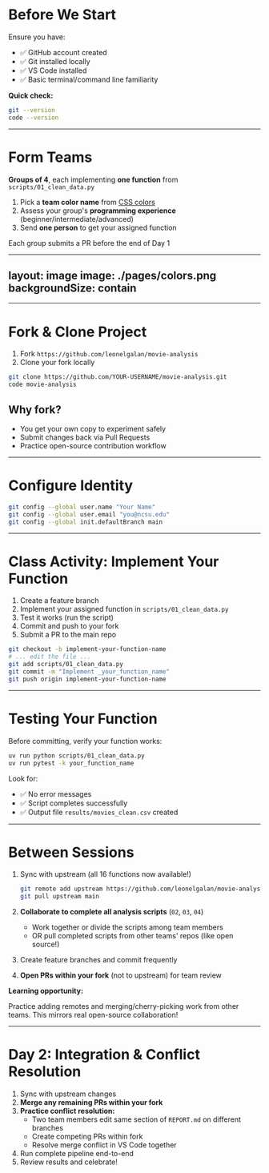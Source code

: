 # Before We Start

Ensure you have:

- ✅ GitHub account created
- ✅ Git installed locally
- ✅ VS Code installed
- ✅ Basic terminal/command line familiarity

**Quick check:**

```bash
git --version
code --version
```

<!-- notes:
Do a quick show of hands to catch anyone missing prerequisites.
Have backup plans for common issues.
-->

---

# Form Teams

**Groups of 4**, each implementing **one function** from `scripts/01_clean_data.py`

1. Pick a **team color name** from [CSS colors](https://matplotlib.org/stable/gallery/color/named_colors.html#css-colors)
2. Assess your group's **programming experience** (beginner/intermediate/advanced)
3. Send **one person** to get your assigned function

Each group submits a PR before the end of Day 1

<!-- notes:
Assign each group one of the 16 TODO functions.

Function Difficulty Guide:
⚡ Very Easy (5-10 min) - 3 functions:
  _profit, _is_profitable, _to_millions

✅ Easy (15-20 min) - 4 functions:
  _budget_category, _vote_count_bucket, _runtime_bucket, _log1p_nonnegative

🟡 Medium (25-35 min) - 6 functions:
  _decade_label, _greater_than_zero, _extract_director, _take_first,
  _names_from_json, _revenue_to_budget_ratio

🟠 Medium-Hard (35-50 min) - 3 functions:
  _pick_if_present, _roi, _codes_from_json

⚠️ Key Notes:
- Factory functions (_codes_from_json, _pick_if_present, _take_first) return functions
- _codes_from_json is the hardest (factory + closure)
- Assign easier functions to less experienced groups
-->

---
layout: image
image: ./pages/colors.png
backgroundSize: contain
---

<!--
Team Colors: https://matplotlib.org/stable/gallery/color/named_colors.html#css-colors
-->

---

# Fork & Clone Project

1. Fork `https://github.com/leonelgalan/movie-analysis`
2. Clone your fork locally

```bash
git clone https://github.com/YOUR-USERNAME/movie-analysis.git
code movie-analysis
```

## Why fork?

- You get your own copy to experiment safely
- Submit changes back via Pull Requests
- Practice open-source contribution workflow

<!-- notes:
Each group forks the repo to their own account.
They'll submit PRs from their fork back to the main repo.
-->

---

# Configure Identity

```bash
git config --global user.name "Your Name"
git config --global user.email "you@ncsu.edu"
git config --global init.defaultBranch main
```

<!-- notes:
Tedious but essential.
Check with `git config --list`.
-->

---

# Class Activity: Implement Your Function

1. Create a feature branch
2. Implement your assigned function in `scripts/01_clean_data.py`
3. Test it works (run the script)
4. Commit and push to your fork
5. Submit a PR to the main repo

```bash
git checkout -b implement-your-function-name
# ... edit the file ...
git add scripts/01_clean_data.py
git commit -m "Implement _your_function_name"
git push origin implement-your-function-name
```

<!-- notes:
Walk through the workflow once as a class.
Help groups with their specific function logic.
Ensure everyone submits a PR before leaving.
-->

---

# Testing Your Function

Before committing, verify your function works:

```bash
uv run python scripts/01_clean_data.py
uv run pytest -k your_function_name
```

Look for:

- ✅ No error messages
- ✅ Script completes successfully
- ✅ Output file `results/movies_clean.csv` created

<!-- notes:
Emphasize testing BEFORE pushing.
Show how to read error messages if something fails.
-->

---

# Between Sessions

1. Sync with upstream (all 16 functions now available!)

   ```bash
   git remote add upstream https://github.com/leonelgalan/movie-analysis.git
   git pull upstream main
   ```

2. **Collaborate to complete all analysis scripts** (`02`, `03`, `04`)
   - Work together or divide the scripts among team members
   - OR pull completed scripts from other teams' repos (like open source!)
3. Create feature branches and commit frequently
4. **Open PRs within your fork** (not to upstream) for team review

**Learning opportunity:**

Practice adding remotes and merging/cherry-picking work from other teams.
This mirrors real open-source collaboration!

<!-- notes:
By the end of today, all 16 functions will be merged into main.
Between sessions, students work independently on their assigned analysis scripts.
Encourage curiosity: exploring remotes and merging others' work is optional, but
gives a taste of real-world open-source collaboration. Next session: we'll focus
on integrating everyone's analysis and resolving merge conflicts.
-->

---

# Day 2: Integration & Conflict Resolution

1. Sync with upstream changes
2. **Merge any remaining PRs within your fork**
3. **Practice conflict resolution:**
   - Two team members edit same section of `REPORT.md` on different branches
   - Create competing PRs within fork
   - Resolve merge conflict in VS Code together
4. Run complete pipeline end-to-end
5. Review results and celebrate!

<!-- notes:
Day 2 is about integration and conflict resolution WITHIN each team's fork.
Work through merge conflicts as teaching moments.
Emphasize that all PRs for scripts 02-04 are fork-internal, not to upstream.
End with a summary report showing combined results.
-->
